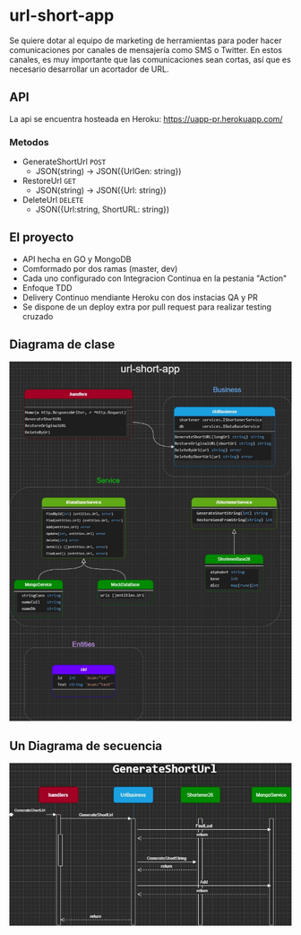# url-short-app
Se quiere dotar al equipo de marketing de herramientas para poder hacer comunicaciones por canales de mensajería como SMS o Twitter. En estos canales, es muy importante que las comunicaciones sean cortas, así que es necesario desarrollar un acortador de URL.

## API
La api se encuentra hosteada en Heroku:
https://uapp-pr.herokuapp.com/

### Metodos
* GenerateShortUrl  ```POST ```
    * JSON(string) ->   JSON({UrlGen: string})
* RestoreUrl         ```GET```
    *  JSON(string) ->   JSON({Url: string})
* DeleteUrl       ```DELETE```
    *  JSON({Url:string, ShortURL: string})

## El proyecto
* API hecha en GO y MongoDB
* Comformado por dos ramas (master, dev)
* Cada uno configurado con Integracion Continua en la pestania "Action"
* Enfoque TDD
* Delivery Continuo mendiante Heroku con dos instacias QA y PR
* Se dispone de un deploy extra por pull request para realizar testing cruzado

## Diagrama de clase

![image info](./url-short-app-class.jpg)

## Un Diagrama de secuencia

![image info](./url-short-app-sec.jpg)
